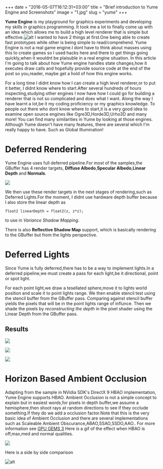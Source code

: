 +++
date = "2016-05-07T16:12:31+03:00"
title = "Brief introduction to Yume Engine and Screenshots"
image = "1.jpg"
slug = "yume"
+++

**Yume Engine** is my playground for graphics experiments and developing my skills in graphics programming.
It took me a lot to finally come up with an idea which allows me to build a high level renderer that is simple but effective.![alt](../../images/2.png#img-yume1)
I wanted to have 2 things at first.One being able to create fast prototypes while other is being simple to read/comprehend.
Yume Engine is not a real game engine.I dont have to think about masses using this to create games so
 I used hacks here and there to get things going quickly,when it wouldnt be plaisuble in a real engine situation.
 In this article I'm going to talk about how Yume engine handles state changes,how it executes draw calls and hopefully
 provide source code at the end of the post so you,reader, maybe get a hold of how this engine works.

For a long time I didnt know how I can create a high level renderer,or to put it better,
I didnt know where to start.After several hundreds of hours inspecting,studying other engines
 I now have how I could go for building a renderer that is not so complicated and does what I want.
 Along the way I have learnt a lot,be it my coding proficiency or my graphics knowledge.
 To people out there who dont know where to start,it is a very good idea to examine open source engines like
 Ogre3D,Horde3D,Urho3D and many more! You can find many similarities in Yume by looking at those engines. <br />
 Although Yume doesn't have many features, there are several which I'm really happy to have. Such as Global Illumination!

# Deferred Rendering
Yume Engine uses full deferred pipeline.For most of the samples,the GBuffer has 4 render targets, **Diffuse Albedo**,**Specular Albedo**,**Linear Depth** and **Normals**.

![](../../images/gbuffer.png)

We then use these render targets in the next stages of rendering,such as Deferred Lights.For the moment, I didnt use hardware depth buffer because I also store the linear depth as

    float2 linearDepth = float2(z, z*z);

to use in *Variance Shadow Mapping*.

There is also **Reflective Shadow Map** support, which is basically rendering to the GBuffer but from the lights perspective.

# Deferred Lights

Since Yume is fully deferred,there has to be a way to implement lights.In a deferred pipeline,we must create a pass for each light,be it directional,
point or spot light.

For each point light,we draw a tesellated sphere,move it to lights world position and scale it to point lights range.
We then enable stencil test using the stencil buffer from the GBuffer pass. Comparing against stencil buffer yields the pixels that will be in the point lights range of influnce.
Then we shade the pixels by *reconstructing the depth* in the pixel shader using the Linear Depth from the GBuffer pass.

## Results

![](../../images/plight1.jpg)

![](../../images/plight2.jpg)

![](../../images/plight3.jpg)

# Horizon Based Ambient Occlusion

Adapting from the sample in NVidia SDK's DirectX 9 HBAO implementation, Yume Engine supports HBAO. Ambient Occlusion is not a simple concept to explain but in easiest words,for pixels in depth buffer,we assume a hemisphere,then shoot rays at random directions to see if they occlude something.If they do we add a occlusion factor.Note that this is the very basic idea of Ambient Occlusion and there are several implementations such as Scaleable Ambient Obscurance,ABAO,SSAO,SSDO,AAO.. For more information see [GPU GEMS 3](http://http.developer.nvidia.com/GPUGems3/gpugems3_ch12.html)
Here is a gif of the effect when HBAO is off,max,med and normal qualities.

![](http://i.imgur.com/w3S2uNA.gif)

Here is a side by side comparison

![alt](../../images/hbaosidebyside.png)
